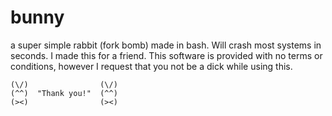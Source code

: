 # bunny
a super simple rabbit (fork bomb) made in bash. Will crash most systems in seconds. I made this for a friend.
This software is provided with no terms or conditions, however I request that you not be a dick while using this.

```
(\/)                (\/)
(^^)  "Thank you!"  (^^)
(><)                (><)
```
